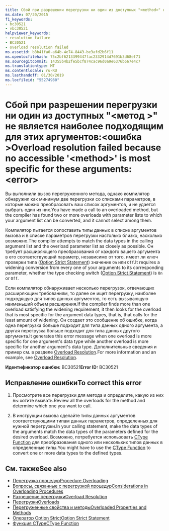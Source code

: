 ```yaml
---
title: Сбой при разрешении перегрузки ни один из доступных "<method>" не является наиболее подходящим для этих аргументов:<error>
ms.date: 07/20/2015
f1_keywords:
- bc30521
- vbc30521
helpviewer_keywords:
- resolution failure
- BC30521
- overload resolution failed
ms.assetid: b8b41fa0-a64b-4e74-8443-be3afd2b6f11
ms.openlocfilehash: 75c2bf6213399447fac2332914d7691b3d68ef71
ms.sourcegitcommit: 14355b4b2fe5bcf874cac96d0a9e6376b567e4c7
ms.translationtype: MT
ms.contentlocale: ru-RU
ms.lasthandoff: 01/30/2019
ms.locfileid: "55274980"
---
```

# <a name="overload-resolution-failed-because-no-accessible-method-is-most-specific-for-these-argumentserror"></a><span data-ttu-id="55f71-102">Сбой при разрешении перегрузки ни один из доступных "\<метод >" не является наиболее подходящим для этих аргументов:\<ошибка ></span><span class="sxs-lookup"><span data-stu-id="55f71-102">Overload resolution failed because no accessible '\<method>' is most specific for these arguments:\<error></span></span>
<span data-ttu-id="55f71-103">Вы выполнили вызов перегруженного метода, однако компилятор обнаружил как минимум две перегрузки со списками параметров, в которые можно преобразовать ваш список аргументов, и не удается выбрать один из них.</span><span class="sxs-lookup"><span data-stu-id="55f71-103">You have made a call to an overloaded method, but the compiler has found two or more overloads with parameter lists to which your argument list can be converted, and it cannot select among them.</span></span>  
  
 <span data-ttu-id="55f71-104">Компилятор пытается сопоставить типы данных в списке аргументов вызова и в списке параметров перегрузки настолько близко, насколько возможно.</span><span class="sxs-lookup"><span data-stu-id="55f71-104">The compiler attempts to match the data types in the calling argument list and the overload parameter list as closely as possible.</span></span> <span data-ttu-id="55f71-105">Он требует расширяющего преобразования от каждого вашего аргумента в его соответствующий параметр, независимо от того, имеет ли ключ проверки типа ([Option Strict Statement](../../visual-basic/language-reference/statements/option-strict-statement.md)) значение `On` или `Off`.</span><span class="sxs-lookup"><span data-stu-id="55f71-105">It requires a widening conversion from every one of your arguments to its corresponding parameter, whether the type checking switch ([Option Strict Statement](../../visual-basic/language-reference/statements/option-strict-statement.md)) is `On` or `Off`.</span></span>  
  
 <span data-ttu-id="55f71-106">Если компилятор обнаруживает несколько перегрузок, отвечающих расширяющим требованиям, то далее он ищет перегрузку, наиболее подходящую для типов данных аргументов, то есть вызывающую наименьший объем расширения.</span><span class="sxs-lookup"><span data-stu-id="55f71-106">If the compiler finds more than one overload satisfying the widening requirement, it then looks for the overload that is most specific for the argument data types, that is, that calls for the least amount of widening.</span></span> <span data-ttu-id="55f71-107">Он создает это сообщение об ошибке, когда одна перегрузка больше подходит для типа данных одного аргумента, а другая перегрузка больше подходит для типа данных другого аргумента.</span><span class="sxs-lookup"><span data-stu-id="55f71-107">It generates this error message when one overload is more specific for one argument's data type while another overload is more specific for another argument's data type.</span></span> <span data-ttu-id="55f71-108">Дополнительные сведения и пример см. в разделе [Overload Resolution](../../visual-basic/programming-guide/language-features/procedures/overload-resolution.md).</span><span class="sxs-lookup"><span data-stu-id="55f71-108">For more information and an example, see [Overload Resolution](../../visual-basic/programming-guide/language-features/procedures/overload-resolution.md).</span></span>  
  
 <span data-ttu-id="55f71-109">**Идентификатор ошибки:** BC30521</span><span class="sxs-lookup"><span data-stu-id="55f71-109">**Error ID:** BC30521</span></span>  
  
## <a name="to-correct-this-error"></a><span data-ttu-id="55f71-110">Исправление ошибки</span><span class="sxs-lookup"><span data-stu-id="55f71-110">To correct this error</span></span>  
  
1.  <span data-ttu-id="55f71-111">Просмотрите все перегрузки для метода и определите, какую из них вы хотите вызвать.</span><span class="sxs-lookup"><span data-stu-id="55f71-111">Review all the overloads for the method and determine which one you want to call.</span></span>  
  
2.  <span data-ttu-id="55f71-112">В инструкции вызова сделайте типы данных аргументов соответствующими типам данных параметров, определенных для нужной перегрузки.</span><span class="sxs-lookup"><span data-stu-id="55f71-112">In your calling statement, make the data types of the arguments match the data types of the parameters defined for the desired overload.</span></span> <span data-ttu-id="55f71-113">Возможно, потребуется использовать [CType Function](../../visual-basic/language-reference/functions/ctype-function.md) для преобразования одного или нескольких типов данных в определенные типы.</span><span class="sxs-lookup"><span data-stu-id="55f71-113">You might have to use the [CType Function](../../visual-basic/language-reference/functions/ctype-function.md) to convert one or more data types to the defined types.</span></span>  
  
## <a name="see-also"></a><span data-ttu-id="55f71-114">См. также</span><span class="sxs-lookup"><span data-stu-id="55f71-114">See also</span></span>
- [<span data-ttu-id="55f71-115">Перегрузка процедур</span><span class="sxs-lookup"><span data-stu-id="55f71-115">Procedure Overloading</span></span>](../../visual-basic/programming-guide/language-features/procedures/procedure-overloading.md)
- [<span data-ttu-id="55f71-116">Вопросы, связанные с перегрузкой процедур</span><span class="sxs-lookup"><span data-stu-id="55f71-116">Considerations in Overloading Procedures</span></span>](../../visual-basic/programming-guide/language-features/procedures/considerations-in-overloading-procedures.md)
- [<span data-ttu-id="55f71-117">Разрешение перегрузки</span><span class="sxs-lookup"><span data-stu-id="55f71-117">Overload Resolution</span></span>](../../visual-basic/programming-guide/language-features/procedures/overload-resolution.md)
- [<span data-ttu-id="55f71-118">Перегрузки</span><span class="sxs-lookup"><span data-stu-id="55f71-118">Overloads</span></span>](../../visual-basic/language-reference/modifiers/overloads.md)
- [<span data-ttu-id="55f71-119">Перегруженные свойства и методы</span><span class="sxs-lookup"><span data-stu-id="55f71-119">Overloaded Properties and Methods</span></span>](../../visual-basic/programming-guide/language-features/objects-and-classes/overloaded-properties-and-methods.md)
- [<span data-ttu-id="55f71-120">Оператор Option Strict</span><span class="sxs-lookup"><span data-stu-id="55f71-120">Option Strict Statement</span></span>](../../visual-basic/language-reference/statements/option-strict-statement.md)
- [<span data-ttu-id="55f71-121">Функция CType</span><span class="sxs-lookup"><span data-stu-id="55f71-121">CType Function</span></span>](../../visual-basic/language-reference/functions/ctype-function.md)
